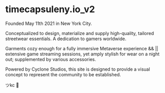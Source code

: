 # timecapsuleny.io_v2

Founded May 11th 2021 in New York City.

Conceptualized to design, materialize and supply high-quality, tailored streetwear essentials. A dedication to gamers worldwide.

Garments cozy enough for a fully immersive Metaverse experience && || extensive game streaming sessions, yet amply stylish for wear on a night out; supplemented by various accessories.

Powered by Cyclone Studios, this site is designed to provide a visual concept to represent the community to be established. 

ツkc 💭